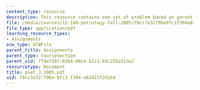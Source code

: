```yaml
---
content_type: resource
description: This resource contains one set of problem based on garnet-biotite thermobarometry.
file: /media/courses/12-109-petrology-fall-2005/78cc7e3279be0fc1f304a82415f2d164_pset_3_2005.pdf
file_type: application/pdf
learning_resource_types:
- Assignments
ocw_type: OCWFile
parent_title: Assignments
parent_type: CourseSection
parent_uid: 774e7107-03b4-00ce-b1c1-b9c22ba31da2
resourcetype: Document
title: pset_3_2005.pdf
uid: 78cc7e32-79be-0fc1-f304-a82415f2d164
---
```

